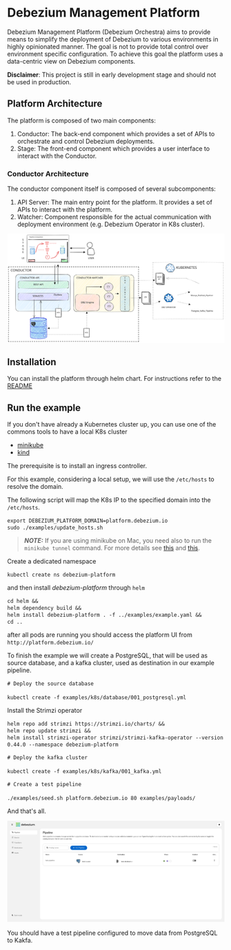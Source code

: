 # Debezium Management Platform 

Debezium Management Platform (Debezium Orchestra) aims to provide means to simplify the deployment of 
Debezium to various environments in highly opinionated manner. The goal is not to provide 
total control over environment specific configuration. To achieve this goal the platform uses
a data-centric view on Debezium components.

**Disclaimer**: This project is still in early development stage and should not be used in production.

## Platform Architecture
The platform is composed of two main components:

1. Conductor: The back-end component which provides a set of APIs to orchestrate and control Debezium deployments.
2. Stage: The front-end component which provides a user interface to interact with the Conductor.


### Conductor Architecture
The conductor component itself is composed of several subcomponents:

1. API Server: The main entry point for the platform. It provides a set of APIs to interact with the platform.
2. Watcher: Component responsible for the actual communication with deployment environment (e.g. Debezium Operator in K8s cluster). 


![Debezium Management Platform Architecture](resources/images/debezium-platform-architecture.svg)

## Installation

You can install the platform through helm chart. For instructions refer to the [README](helm/README.md)

## Run the example

If you don't have already a Kubernetes cluster up, you can use one of the commons tools to have a local K8s cluster

* [minikube](https://minikube.sigs.k8s.io/docs/) 
* [kind](https://kind.sigs.k8s.io/)

The prerequisite is to install an ingress controller. 

For this example, considering a local setup, we will use the `/etc/hosts` to resolve the domain.

The following script will map the K8s IP to the specified domain into the `/etc/hosts`.

```shell
export DEBEZIUM_PLATFORM_DOMAIN=platform.debezium.io
sudo ./examples/update_hosts.sh
```

> **_NOTE:_**
If you are using minikube on Mac, you need also to run the `minikube tunnel` command. For more details see [this](https://minikube.sigs.k8s.io/docs/drivers/docker/#known-issues) and [this](https://stackoverflow.com/questions/70961901/ingress-with-minikube-working-differently-on-mac-vs-ubuntu-when-to-set-etc-host).

Create a dedicated namespace

```shell
kubectl create ns debezium-platform
```

and then install *debezium-platform* through `helm`

```shell
cd helm && 
helm dependency build &&
helm install debezium-platform . -f ../examples/example.yaml &&
cd ..
```

after all pods are running you should access the platform UI from `http://platform.debezium.io/`

To finish the example we will create a PostgreSQL, that will be used as source database,
and a kafka cluster, used as destination in our example pipeline.

```shell
# Deploy the source database

kubectl create -f examples/k8s/database/001_postgresql.yml
```

Install the Strimzi operator 

```shell
helm repo add strimzi https://strimzi.io/charts/ &&
helm repo update strimzi &&
helm install strimzi-operator strimzi/strimzi-kafka-operator --version 0.44.0 --namespace debezium-platform
```

```shell
# Deploy the kafka cluster

kubectl create -f examples/k8s/kafka/001_kafka.yml
```

```shell
# Create a test pipeline

./examples/seed.sh platform.debezium.io 80 examples/payloads/
```

And that's all. 

![Debezium Management Platform Architecture](resources/images/pipeline.png)

You should have a test pipeline configured to move data from PostgreSQL to Kakfa.


